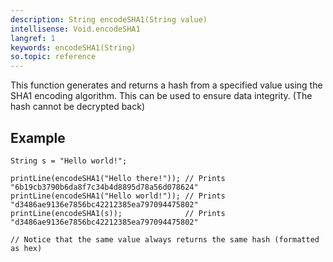 ```yaml
---
description: String encodeSHA1(String value)
intellisense: Void.encodeSHA1
langref: 1
keywords: encodeSHA1(String)
so.topic: reference
---
```



This function generates and returns a hash from a specified value using the SHA1 encoding algorithm. This can be used to ensure data integrity. (The hash cannot be decrypted back)




## Example


    String s = "Hello world!";
    
    printLine(encodeSHA1("Hello there!")); // Prints "6b19cb3790b6da8f7c34b4d8895d78a56d078624"
    printLine(encodeSHA1("Hello world!")); // Prints "d3486ae9136e7856bc42212385ea797094475802"
    printLine(encodeSHA1(s));              // Prints "d3486ae9136e7856bc42212385ea797094475802"
    
    // Notice that the same value always returns the same hash (formatted as hex)


